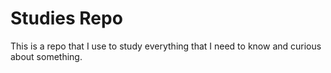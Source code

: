 # Studies Repo
This is a repo that I use to study everything that I need to know and curious about something.